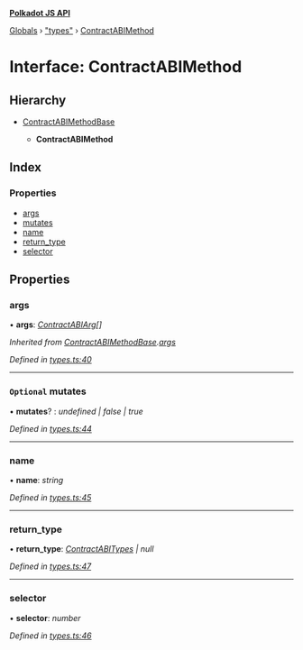 **[Polkadot JS API](../README.md)**

[Globals](../globals.md) › [&quot;types&quot;](../modules/_types_.md) › [ContractABIMethod](_types_.contractabimethod.md)

# Interface: ContractABIMethod

## Hierarchy

* [ContractABIMethodBase](_types_.contractabimethodbase.md)

  * **ContractABIMethod**

## Index

### Properties

* [args](_types_.contractabimethod.md#args)
* [mutates](_types_.contractabimethod.md#optional-mutates)
* [name](_types_.contractabimethod.md#name)
* [return_type](_types_.contractabimethod.md#return_type)
* [selector](_types_.contractabimethod.md#selector)

## Properties

###  args

• **args**: *[ContractABIArg](_types_.contractabiarg.md)[]*

*Inherited from [ContractABIMethodBase](_types_.contractabimethodbase.md).[args](_types_.contractabimethodbase.md#args)*

*Defined in [types.ts:40](https://github.com/polkadot-js/api/blob/db9dcbd/packages/api-contract/src/types.ts#L40)*

___

### `Optional` mutates

• **mutates**? : *undefined | false | true*

*Defined in [types.ts:44](https://github.com/polkadot-js/api/blob/db9dcbd/packages/api-contract/src/types.ts#L44)*

___

###  name

• **name**: *string*

*Defined in [types.ts:45](https://github.com/polkadot-js/api/blob/db9dcbd/packages/api-contract/src/types.ts#L45)*

___

###  return_type

• **return_type**: *[ContractABITypes](../modules/_types_.md#contractabitypes) | null*

*Defined in [types.ts:47](https://github.com/polkadot-js/api/blob/db9dcbd/packages/api-contract/src/types.ts#L47)*

___

###  selector

• **selector**: *number*

*Defined in [types.ts:46](https://github.com/polkadot-js/api/blob/db9dcbd/packages/api-contract/src/types.ts#L46)*